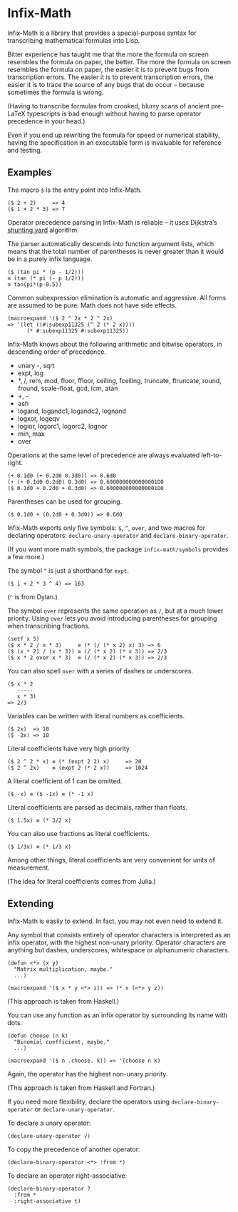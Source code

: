 # Infix-Math

Infix-Math is a library that provides a special-purpose syntax for
transcribing mathematical formulas into Lisp.

Bitter experience has taught me that the more the formula on screen
resembles the formula on paper, the better. The more the formula on
screen resembles the formula on paper, the easier it is to prevent
bugs from transcription errors. The easier it is to prevent
transcription errors, the easier it is to trace the source of any bugs
that do occur – because sometimes the formula is wrong.

(Having to transcribe formulas from crooked, blurry scans of ancient
pre-LaTeX typescripts is bad enough without having to parse operator
precedence in your head.)

Even if you end up rewriting the formula for speed or numerical
stability, having the specification in an executable form is
invaluable for reference and testing.

## Examples

The macro `$` is the entry point into Infix-Math.

    ($ 2 + 2)     => 4
    ($ 1 + 2 * 3) => 7

Operator precedence parsing in Infix-Math is reliable – it uses
Dijkstra’s [shunting yard][] algorithm.

The parser automatically descends into function argument lists, which
means that the total number of parentheses is never greater than it
would be in a purely infix language.

    ($ (tan pi * (p - 1/2)))
    ≡ (tan (* pi (- p 1/2)))
    ≅ tan(pi*(p-0.5))

Common subexpression elimination is automatic and aggressive. All
forms are assumed to be pure. Math does not have side effects.

    (macroexpand '($ 2 ^ 2x * 2 ^ 2x)
    => ‘(let ((#:subexp11325 (^ 2 (* 2 x))))
          (* #:subexp11325 #:subexp11325))

Infix-Math knows about the following arithmetic and bitwise operators,
in descending order of precedence.

- unary -, sqrt
- expt, log
- *, /, rem, mod, floor, ffloor, ceiling, fceiling, truncate,
  ftruncate, round, fround, scale-float, gcd, lcm, atan
- +, -
- ash
- logand, logandc1, logandc2, lognand
- logxor, logeqv
- logior, logorc1, logorc2, lognor
- min, max
- over

Operations at the same level of precedence are always evaluated
left-to-right.

    (+ 0.1d0 (+ 0.2d0 0.3d0)) => 0.6d0
    (+ (+ 0.1d0 0.2d0) 0.3d0) => 0.6000000000000001D0
    ($ 0.1d0 + 0.2d0 + 0.3d0) => 0.6000000000000001D0

Parentheses can be used for grouping.

    ($ 0.1d0 + (0.2d0 + 0.3d0)) => 0.6d0

Infix-Math exports only five symbols: `$`, `^`, `over`, and two macros
for declaring operators: `declare-unary-operator` and
`declare-binary-operator`.

(If you want more math symbols, the package `infix-math/symbols`
provides a few more.)

The symbol `^` is just a shorthand for `expt`.

    ($ 1 + 2 * 3 ^ 4) => 163

(`^` is from Dylan.)

The symbol `over` represents the same operation as `/`, but at a much
lower priority. Using `over` lets you avoid introducing parentheses
for grouping when transcribing fractions.

    (setf x 5)
    ($ x * 2 / x * 3)     ≡ (* (/ (* x 2) x) 3) => 6
    ($ (x * 2) / (x * 3)) ≡ (/ (* x 2) (* x 3)) => 2/3
    ($ x * 2 over x * 3)  ≡ (/ (* x 2) (* x 3)) => 2/3

You can also spell `over` with a series of dashes or underscores.

    ($ x * 2
       -----
       x * 3)
    => 2/3

Variables can be written with literal numbers as coefficients.

    ($ 2x)  => 10
    ($ -2x) => 10

Literal coefficients have very high priority.

    ($ 2 ^ 2 * x) ≡ (* (expt 2 2) x)     => 20
    ($ 2 ^ 2x)    ≡ (expt 2 (* 2 x))     => 1024

A literal coefficient of 1 can be omitted.

    ($ -x) ≡ ($ -1x) ≡ (* -1 x)

Literal coefficients are parsed as decimals, rather than floats.

    ($ 1.5x) ≡ (* 3/2 x)

You can also use fractions as literal coefficients.

    ($ 1/3x) ≡ (* 1/3 x)

Among other things, literal coefficients are very convenient for units
of measurement.

(The idea for literal coefficients comes from Julia.)

## Extending

Infix-Math is easily to extend. In fact, you may not even need to
extend it.

Any symbol that consists entirely of operator characters is
interpreted as an infix operator, with the highest non-unary priority.
Operator characters are anything but dashes, underscores, whitespace
or alphanumeric characters.

    (defun <*> (x y)
      "Matrix multiplication, maybe."
      ...)

    (macroexpand '($ x * y <*> z)) => (* x (<*> y z))

(This approach is taken from Haskell.)

You can use any function as an infix operator by surrounding its name
with dots.

    (defun choose (n k)
      "Binomial coefficient, maybe."
      ...)

    (macroexpand '($ n .choose. k)) => '(choose n k)

Again, the operator has the highest non-unary priority.

(This approach is taken from Haskell and Fortran.)

If you need more flexibility, declare the operators using
`declare-binary-operator` or `declare-unary-operator`.

To declare a unary operator:

    (declare-unary-operator √)

To copy the precedence of another operator:

    (declare-binary-operator <*> :from *)

To declare an operator right-associative:

    (declare-binary-operator ?
      :from *
      :right-associative t)

[FMA]: https://en.wikipedia.org/wiki/Fused_multiply%E2%80%93add
[Julia]: http://julialang.org
[shunting yard]: https://en.wikipedia.org/wiki/Shunting-yard_algorithm
